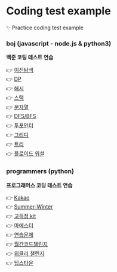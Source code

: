 # Coding test example
✨ Practice coding test example

### boj (javascript - node.js & python3)
**백준 코팅 테스트 연습**

👉 [이진탐색](https://github.com/ktmihs/CodingTest/tree/main/boj/binary_search) <br/> 
👉 [DP](https://github.com/ktmihs/CodingTest/tree/main/boj/dp) <br/> 
👉 [해시](https://github.com/ktmihs/CodingTest/tree/main/boj/hash) <br/> 
👉 [스택](https://github.com/ktmihs/CodingTest/tree/main/boj/stack) <br/> 
👉 [문자열](https://github.com/ktmihs/CodingTest/tree/main/boj/string) <br/> 
👉 [DFS/BFS](https://github.com/ktmihs/CodingTest/tree/main/boj/DFS_BFS) <br/> 
👉 [투포인터](https://github.com/ktmihs/CodingTest/tree/main/boj/two_pointer) <br/> 
👉 [그리디](https://github.com/ktmihs/CodingTest/tree/main/boj/greedy) <br/> 
👉 [트리](https://github.com/ktmihs/CodingTest/tree/main/boj/tree) <br/> 
👉 [플로이드 워셜](https://github.com/ktmihs/CodingTest/tree/main/boj/floyd-warshall) <br/> 

### programmers (python)
**프로그래머스 코딩 테스트 연습**

👉 [Kakao](https://github.com/ktmihs/CodingTest/tree/main/programmers/Kakao) <br/> 
👉 [Summer-Winter](https://github.com/ktmihs/CodingTest/tree/main/programmers/Summer-Winter) <br/> 
👉 [고득점 kit](https://github.com/ktmihs/CodingTest/tree/main/programmers/%EA%B3%A0%EB%93%9D%EC%A0%90%20Kit) <br/>
👉 [마에스터](https://github.com/ktmihs/CodingTest/tree/main/programmers/%EB%A7%88%EC%97%90%EC%8A%A4%ED%84%B0) <br/>
👉 [연습문제](https://github.com/ktmihs/CodingTest/tree/main/programmers/%EC%97%B0%EC%8A%B5%EB%AC%B8%EC%A0%9C) <br/>
👉 [월간코드챌린지](https://github.com/ktmihs/CodingTest/tree/main/programmers/%EC%9B%94%EA%B0%84%EC%BD%94%EB%93%9C%EC%B1%8C%EB%A6%B0%EC%A7%80) <br/>
👉 [위클리 챌린지](https://github.com/ktmihs/CodingTest/tree/main/programmers/%EC%9C%84%ED%81%B4%EB%A6%AC%20%EC%B1%8C%EB%A6%B0%EC%A7%80) <br/>
👉 [팁스타운](https://github.com/ktmihs/CodingTest/tree/main/programmers/%ED%8C%81%EC%8A%A4%ED%83%80%EC%9A%B4) <br/>
